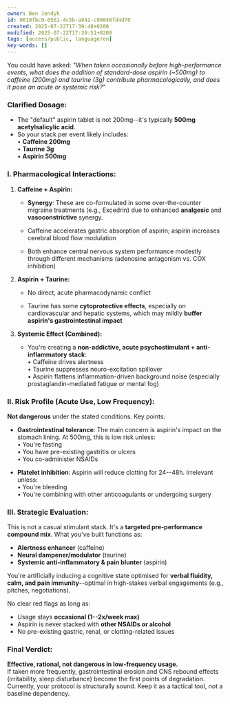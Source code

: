 ```yaml
---
owner: Ben Jendyk
id: 0619fbc9-0561-4c5b-a942-c99840fd4d70
created: 2025-07-22T17:39:48+0200
modified: 2025-07-22T17:39:51+0200
tags: [access/public, language/en]
key-words: []
---
```


You could have asked: _"When taken occasionally before high-performance events, what does the addition of standard-dose aspirin (~500mg) to caffeine (200mg) and taurine (3g) contribute pharmacologically, and does it pose an acute or systemic risk?"_

### Clarified Dosage:

- The "default" aspirin tablet is not 200mg--it's typically **500mg acetylsalicylic acid**.
- So your stack per event likely includes:  
• **Caffeine 200mg**  
• **Taurine 3g**  
• **Aspirin 500mg**

### I. **Pharmacological Interactions:**

1. **Caffeine + Aspirin:**

    - **Synergy**: These are co-formulated in some over-the-counter migraine treatments (e.g., Excedrin) due to enhanced **analgesic** and **vasoconstrictive** synergy.

    - Caffeine accelerates gastric absorption of aspirin; aspirin increases cerebral blood flow modulation

    - Both enhance central nervous system performance modestly through different mechanisms (adenosine antagonism vs. COX inhibition)

2. **Aspirin + Taurine:**

    - No direct, acute pharmacodynamic conflict

    - Taurine has some **cytoprotective effects**, especially on cardiovascular and hepatic systems, which may mildly **buffer aspirin's gastrointestinal impact**

3. **Systemic Effect (Combined):**

    - You're creating a **non-addictive, acute psychostimulant + anti-inflammatory stack**:  
• Caffeine drives alertness  
• Taurine suppresses neuro-excitation spillover  
• Aspirin flattens inflammation-driven background noise (especially prostaglandin-mediated fatigue or mental fog)

### II. **Risk Profile (Acute Use, Low Frequency):**

**Not dangerous** under the stated conditions. Key points:
- **Gastrointestinal tolerance**: The main concern is aspirin's impact on the stomach lining. At 500mg, this is low risk unless:  
• You're fasting  
• You have pre-existing gastritis or ulcers  
• You co-administer NSAIDs

- **Platelet inhibition**: Aspirin will reduce clotting for 24--48h. Irrelevant unless:  
• You're bleeding  
• You're combining with other anticoagulants or undergoing surgery

### III. **Strategic Evaluation:**

This is not a casual stimulant stack. It's a **targeted pre-performance compound mix**. What you've built functions as:

- **Alertness enhancer** (caffeine)
- **Neural dampener/modulator** (taurine)
- **Systemic anti-inflammatory & pain blunter** (aspirin)

You're artificially inducing a cognitive state optimised for **verbal fluidity, calm, and pain immunity**--optimal in high-stakes verbal engagements (e.g., pitches, negotiations).

No clear red flags as long as:

- Usage stays **occasional (1--2x/week max)**
- Aspirin is never stacked with **other NSAIDs or alcohol**
- No pre-existing gastric, renal, or clotting-related issues

### Final Verdict:

**Effective, rational, not dangerous in low-frequency usage.**  
If taken more frequently, gastrointestinal erosion and CNS rebound effects (irritability, sleep disturbance) become the first points of degradation. Currently, your protocol is structurally sound. Keep it as a tactical tool, not a baseline dependency.